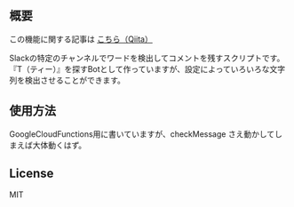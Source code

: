 ## 概要 
この機能に関する記事は [こちら（Qiita）](https://qiita.com/Qiita/items/c686397e4a0f4f11683d)

Slackの特定のチャンネルでワードを検出してコメントを残すスクリプトです。  
『T（ティー）』を探すBotとして作っていますが、設定によっていろいろな文字列を検出させることができます。  

## 使用方法
GoogleCloudFunctions用に書いていますが、checkMessage さえ動かしてしまえば大体動くはず。


## License
MIT
